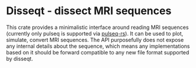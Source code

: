 # Disseqt - dissect MRI sequences

This crate provides a minimalistic interface around reading MRI sequences (currently only pulseq is supported via [pulseq-rs](https://github.com/pulseq-frame/pulseq-rs)).
It can be used to plot, simulate, convert MRI sequences. The API purposefully does not expose any internal details about the sequence, which means any implementations based on it should be forward compatible to any new file format supported by disseqt.
